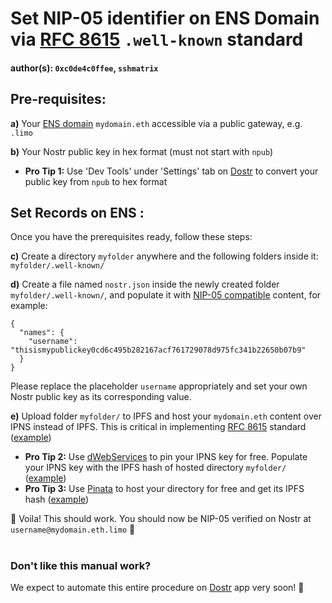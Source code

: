 # Set NIP-05 identifier on ENS Domain via [RFC 8615](https://www.rfc-editor.org/rfc/rfc8615) `.well-known` standard

#### author(s): `0xc0de4c0ffee`, `sshmatrix`

## Pre-requisites:

**a)** Your [ENS domain](https://ens.domains) `mydomain.eth` accessible via a public gateway, e.g. `.limo`

**b)** Your Nostr public key in hex format (must not start with `npub`)

- **Pro Tip 1:** Use 'Dev Tools' under 'Settings' tab on [Dostr](https://app.dostr.eth.limo) to convert your public key from `npub` to hex format

## Set Records on ENS :

Once you have the prerequisites ready, follow these steps:

**c)** Create a directory `myfolder` anywhere and the following folders inside it: `myfolder/.well-known/`

**d)** Create a file named `nostr.json` inside the newly created folder `myfolder/.well-known/`, and populate it with [NIP-05 compatible](https://github.com/nostr-protocol/nips/blob/master/05.md) content, for example:

```
{
  "names": {
    "username": "thisismypublickey0cd6c495b282167acf761729078d975fc341b22650b07b9"
  }
}
```

Please replace the placeholder `username`  appropriately and set your own Nostr public key as its corresponding value.

**e)** Upload folder `myfolder/` to IPFS and host your `mydomain.eth` content over IPNS instead of IPFS. This is critical in implementing [RFC 8615](https://www.rfc-editor.org/rfc/rfc8615) standard ([example](https://raw.githubusercontent.com/dostr-eth/resources/main/extra/flow.png))

- **Pro Tip 2:** Use [dWebServices](https://dwebservices.xyz) to pin your IPNS key for free. Populate your IPNS key with the IPFS hash of hosted directory `myfolder/` ([example](https://raw.githubusercontent.com/dostr-eth/resources/main/extra/dWebServices.png))
- **Pro Tip 3:** Use [Pinata](https://pinata.cloud) to host your directory for free and get its IPFS hash ([example](https://raw.githubusercontent.com/dostr-eth/resources/main/extra/pinata.png))

🥳 Voila! This should work. You should now be NIP-05 verified on Nostr at `username@mydomain.eth.limo` 🎉

#
### Don't like this manual work?
We expect to automate this entire procedure on [Dostr](https://dostr.eth.limo) app very soon! 🤞
#
